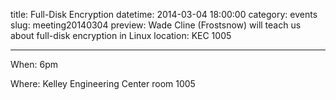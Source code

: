 title: Full-Disk Encryption 
datetime: 2014-03-04 18:00:00
category: events
slug: meeting20140304
preview: Wade Cline (Frostsnow) will teach us about full-disk encryption in Linux
location: KEC 1005

---


When: 6pm

Where: Kelley Engineering Center room 1005
